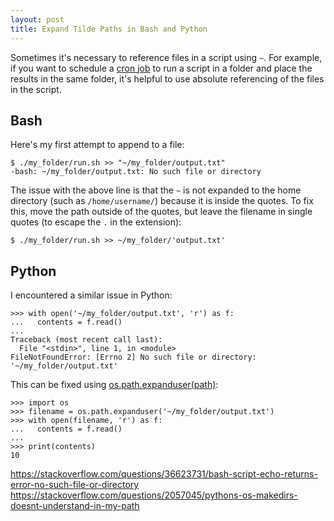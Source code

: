 ```yaml
---
layout: post
title: Expand Tilde Paths in Bash and Python
---
```


Sometimes it's necessary to reference files in a script using `~`. For example, if you want to schedule a [cron job](https://en.wikipedia.org/wiki/Cron) to run a script in a folder and place the results in the same folder, it's helpful to use absolute referencing of the files in the script.

## Bash

Here's my first attempt to append to a file:

```
$ ./my_folder/run.sh >> "~/my_folder/output.txt"
-bash: ~/my_folder/output.txt: No such file or directory
```

The issue with the above line is that the `~` is not expanded to the home directory (such as `/home/username/`) because it is inside the quotes. To fix this, move the path outside of the quotes, but leave the filename in single quotes (to escape the `.` in the extension):

```
$ ./my_folder/run.sh >> ~/my_folder/'output.txt'
```

## Python

I encountered a similar issue in Python:

```
>>> with open('~/my_folder/output.txt', 'r') as f:
...   contents = f.read()
...
Traceback (most recent call last):
  File "<stdin>", line 1, in <module>
FileNotFoundError: [Errno 2] No such file or directory: '~/my_folder/output.txt'
```

This can be fixed using [os.path.expanduser(path)](https://docs.python.org/3/library/os.path.html#os.path.expanduser):

```
>>> import os
>>> filename = os.path.expanduser('~/my_folder/output.txt')
>>> with open(filename, 'r') as f:
...   contents = f.read()
...
>>> print(contents)
10
```



https://stackoverflow.com/questions/36623731/bash-script-echo-returns-error-no-such-file-or-directory
https://stackoverflow.com/questions/2057045/pythons-os-makedirs-doesnt-understand-in-my-path